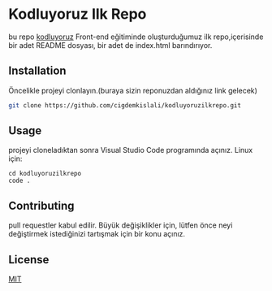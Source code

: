 # Kodluyoruz Ilk Repo
bu repo [kodluyoruz](https://www.kodluyoruz.org/) Front-end eğitiminde oluşturduğumuz ilk repo,içerisinde bir adet README dosyası, bir adet de index.html barındırıyor.
## Installation
Öncelikle projeyi clonlayın.(buraya sizin reponuzdan aldığınız link gelecek)
``` bash 
git clone https://github.com/cigdemkislali/kodluyoruzilkrepo.git
```
## Usage
projeyi cloneladıktan sonra Visual Studio Code programında açınız.
Linux için:
```linux
cd kodluyoruzilkrepo
code .
```
## Contributing
pull requestler kabul edilir. Büyük değişiklikler için, lütfen önce neyi değiştirmek istediğinizi tartışmak için bir konu açınız.

## License
[MIT](https://choosealicense.com/licenses/mit/)


